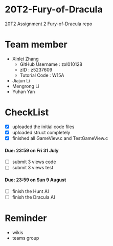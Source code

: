# 20T2-Fury-of-Dracula
20T2 Assignment 2 Fury-of-Dracula repo

# Team member

- Xinlei Zhang 
    - GitHub Username : zxl010128
    - zID : z5237609
    - Tutorial Code : W15A
- Jiajun Li 
- Mengrong Li 
- Yuhan Yan

# CheckList
- [x] uploaded the initial code files 
- [x] uploaded struct completely
- [x] finished all GameView.c and TestGameView.c

#### **Due: 23:59 on Fri 31 July**
- [ ] submit 3 views code
- [ ] submit 3 views test
  
#### **Due: 23:59 on Sun 9 August**
- [ ] finish the Hunt AI
- [ ] finish the Dracula AI
  
# Reminder
- wikis
- teams group
